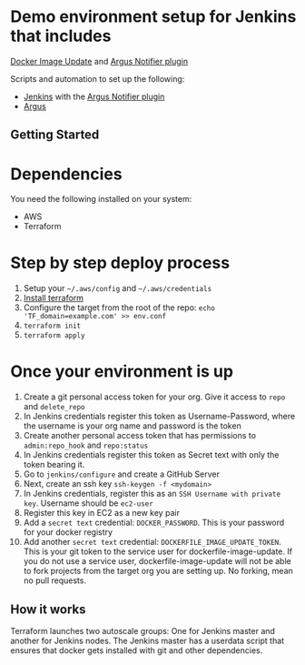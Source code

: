 # Demo environment setup for Jenkins that includes
[Docker Image Update](https://github.com/salesforce/dockerfile-image-update) and [Argus Notifier plugin](https://plugins.jenkins.io/argus-notifier)

Scripts and automation to set up the following:
* [Jenkins](https://jenkins.io/) with the [Argus Notifier plugin](https://plugins.jenkins.io/argus-notifier)
* [Argus](https://github.com/salesforce/Argus)

## Getting Started

# Dependencies
You need the following installed on your system:
* AWS
* Terraform

# Step by step deploy process

 1. Setup your `~/.aws/config` and `~/.aws/credentials`
 1. [Install terraform](https://terraform.io)
 1. Configure the target from the root of the repo: `echo 'TF_domain=example.com' >> env.conf`
 1. `terraform init`
 1. `terraform apply`
 
# Once your environment is up

 1. Create a git personal access token for your org. Give it access to `repo` and `delete_repo`
 1. In Jenkins credentials register this token as Username-Password, where the username is your org name and password is the token
 1. Create another personal access token that has permissions to `admin:repo_hook` and `repo:status`
 1. In Jenkins credentials register this token as Secret text with only the token bearing it.
 1. Go to `jenkins/configure` and create a GitHub Server
 1. Next, create an ssh key `ssh-keygen -f <mydomain>`
 1. In Jenkins credentials, register this as an `SSH Username with private key`. Username should be `ec2-user`
 1. Register this key in EC2 as a new key pair
 1. Add a `secret text` credential: `DOCKER_PASSWORD`. This is your password for your docker registry
 1. Add another `secret text` credential: `DOCKERFILE_IMAGE_UPDATE_TOKEN`. This is your git token to the 
 service user for dockerfile-image-update. If you do not use a service user, dockerfile-image-update will 
 not be able to fork projects from the target org you are setting up. No forking, mean no pull requests. 

## How it works
Terraform launches two autoscale groups: One for Jenkins master and another for
Jenkins nodes. 
The Jenkins master has a userdata script that ensures that docker gets installed
with git and other dependencies. 
